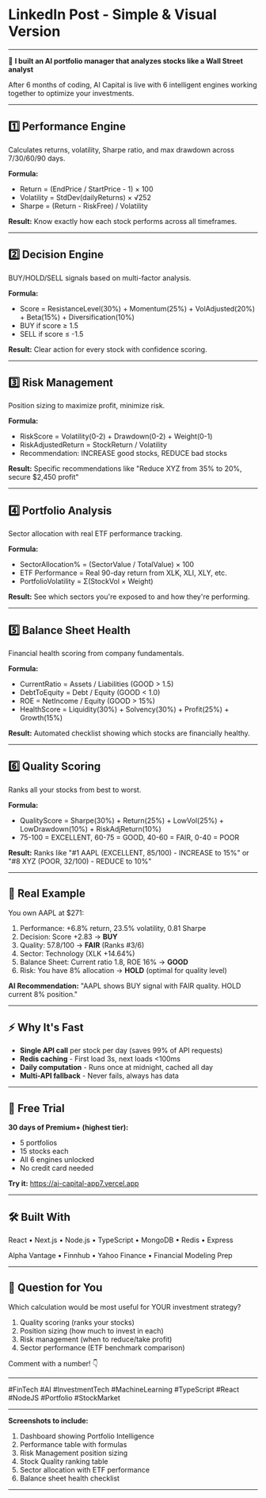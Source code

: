 # LinkedIn Post - Simple & Visual Version

---

🚀 **I built an AI portfolio manager that analyzes stocks like a Wall Street analyst**

After 6 months of coding, AI Capital is live with 6 intelligent engines working together to optimize your investments.

---

## **1️⃣ Performance Engine**
Calculates returns, volatility, Sharpe ratio, and max drawdown across 7/30/60/90 days.

**Formula:**
- Return = (EndPrice / StartPrice - 1) × 100
- Volatility = StdDev(dailyReturns) × √252
- Sharpe = (Return - RiskFree) / Volatility

**Result:** Know exactly how each stock performs across all timeframes.

---

## **2️⃣ Decision Engine**
BUY/HOLD/SELL signals based on multi-factor analysis.

**Formula:**
- Score = ResistanceLevel(30%) + Momentum(25%) + VolAdjusted(20%) + Beta(15%) + Diversification(10%)
- BUY if score ≥ 1.5
- SELL if score ≤ -1.5

**Result:** Clear action for every stock with confidence scoring.

---

## **3️⃣ Risk Management**
Position sizing to maximize profit, minimize risk.

**Formula:**
- RiskScore = Volatility(0-2) + Drawdown(0-2) + Weight(0-1)
- RiskAdjustedReturn = StockReturn / Volatility
- Recommendation: INCREASE good stocks, REDUCE bad stocks

**Result:** Specific recommendations like "Reduce XYZ from 35% to 20%, secure $2,450 profit"

---

## **4️⃣ Portfolio Analysis**
Sector allocation with real ETF performance tracking.

**Formula:**
- SectorAllocation% = (SectorValue / TotalValue) × 100
- ETF Performance = Real 90-day return from XLK, XLI, XLY, etc.
- PortfolioVolatility = Σ(StockVol × Weight)

**Result:** See which sectors you're exposed to and how they're performing.

---

## **5️⃣ Balance Sheet Health**
Financial health scoring from company fundamentals.

**Formula:**
- CurrentRatio = Assets / Liabilities (GOOD > 1.5)
- DebtToEquity = Debt / Equity (GOOD < 1.0)
- ROE = NetIncome / Equity (GOOD > 15%)
- HealthScore = Liquidity(30%) + Solvency(30%) + Profit(25%) + Growth(15%)

**Result:** Automated checklist showing which stocks are financially healthy.

---

## **6️⃣ Quality Scoring**
Ranks all your stocks from best to worst.

**Formula:**
- QualityScore = Sharpe(30%) + Return(25%) + LowVol(25%) + LowDrawdown(10%) + RiskAdjReturn(10%)
- 75-100 = EXCELLENT, 60-75 = GOOD, 40-60 = FAIR, 0-40 = POOR

**Result:** Ranks like "#1 AAPL (EXCELLENT, 85/100) - INCREASE to 15%" or "#8 XYZ (POOR, 32/100) - REDUCE to 10%"

---

## **🎯 Real Example**

You own AAPL at $271:
1. Performance: +6.8% return, 23.5% volatility, 0.81 Sharpe
2. Decision: Score +2.83 → **BUY**
3. Quality: 57.8/100 → **FAIR** (Ranks #3/6)
4. Sector: Technology (XLK +14.64%)
5. Balance Sheet: Current ratio 1.8, ROE 16% → **GOOD**
6. Risk: You have 8% allocation → **HOLD** (optimal for quality level)

**AI Recommendation:** "AAPL shows BUY signal with FAIR quality. HOLD current 8% position."

---

## **⚡ Why It's Fast**

- **Single API call** per stock per day (saves 99% of API requests)
- **Redis caching** - First load 3s, next loads <100ms
- **Daily computation** - Runs once at midnight, cached all day
- **Multi-API fallback** - Never fails, always has data

---

## **🎁 Free Trial**

**30 days of Premium+ (highest tier):**
- 5 portfolios
- 15 stocks each
- All 6 engines unlocked
- No credit card needed

**Try it:** https://ai-capital-app7.vercel.app

---

## **🛠️ Built With**

React • Next.js • Node.js • TypeScript • MongoDB • Redis • Express

Alpha Vantage • Finnhub • Yahoo Finance • Financial Modeling Prep

---

## **💬 Question for You**

Which calculation would be most useful for YOUR investment strategy?

1. Quality scoring (ranks your stocks)
2. Position sizing (how much to invest in each)
3. Risk management (when to reduce/take profit)
4. Sector performance (ETF benchmark comparison)

Comment with a number! 👇

---

#FinTech #AI #InvestmentTech #MachineLearning #TypeScript #React #NodeJS #Portfolio #StockMarket

---

**Screenshots to include:**
1. Dashboard showing Portfolio Intelligence
2. Performance table with formulas
3. Risk Management position sizing
4. Stock Quality ranking table
5. Sector allocation with ETF performance
6. Balance sheet health checklist

---

